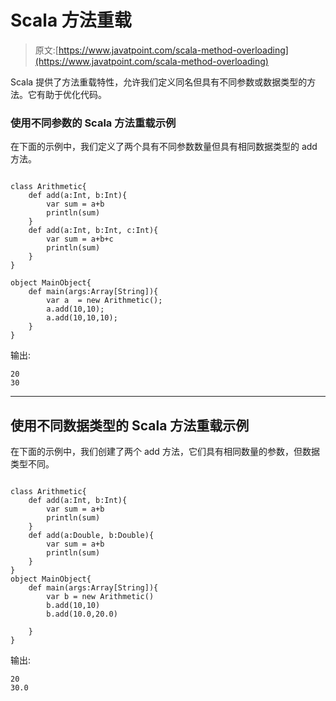 # Scala 方法重载

> 原文:[https://www.javatpoint.com/scala-method-overloading](https://www.javatpoint.com/scala-method-overloading)

Scala 提供了方法重载特性，允许我们定义同名但具有不同参数或数据类型的方法。它有助于优化代码。

### 使用不同参数的 Scala 方法重载示例

在下面的示例中，我们定义了两个具有不同参数数量但具有相同数据类型的 add 方法。

```

class Arithmetic{
    def add(a:Int, b:Int){
        var sum = a+b
        println(sum)
    }
    def add(a:Int, b:Int, c:Int){
        var sum = a+b+c
        println(sum)
    }
}

object MainObject{
    def main(args:Array[String]){
        var a  = new Arithmetic();
        a.add(10,10);
        a.add(10,10,10);
    }
}

```

输出:

```
20
30

```

* * *

## 使用不同数据类型的 Scala 方法重载示例

在下面的示例中，我们创建了两个 add 方法，它们具有相同数量的参数，但数据类型不同。

```

class Arithmetic{
    def add(a:Int, b:Int){
        var sum = a+b
        println(sum)
    }
    def add(a:Double, b:Double){
        var sum = a+b
        println(sum)
    }
}
object MainObject{
    def main(args:Array[String]){
        var b = new Arithmetic()
        b.add(10,10)
        b.add(10.0,20.0)

    }
}

```

输出:

```
20
30.0

```